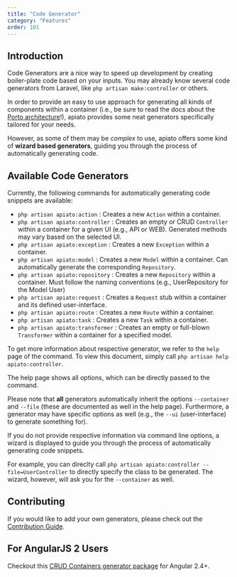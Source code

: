 ```yaml
---
title: "Code Generator"
category: "Features"
order: 101
---
```


## Introduction

Code Generators are a nice way to speed up development by creating boiler-plate code based on your inputs. You may 
already know several code generators from Laravel, like `php artisan make:controller` or others.

In order to provide an easy to use approach for generating all kinds of components within a container (i.e., be sure to 
read the docs about the [Porto architecture](http://apiato.io/B.general/porto-sap/)!), apiato provides some neat 
generators specifically tailored for your needs.

However, as some of them may be _complex_ to use, apiato offers some kind of **wizard based generators**, guiding you
through the process of automatically generating code.

## Available Code Generators

Currently, the following commands for automatically generating code snippets are available:

* `php artisan apiato:action` : Creates a new `Action` within a container.
* `php artisan apiato:controller` : Creates an empty or CRUD `Controller` within a container for a given UI (e.g., API or WEB). Generated methods may vary based on the selected UI.
* `php artisan apiato:exception` : Creates a new `Exception` within a container.
* `php artisan apiato:model` : Creates a new `Model` within a container. Can automatically generate the corresponding `Repository`.
* `php artisan apiato:repository` : Creates a new `Repository` within a container. Must follow the naming conventions (e.g., UserRepository for the Model User)
* `php artisan apiato:request` : Creates a `Request` stub within a container and its defined user-interface.
* `php artisan apiato:route` : Creates a new `Route` within a container.
* `php artisan apiato:task` : Creates a new `Task` within a container.
* `php artisan apiato:transformer` : Creates an empty or full-blown `Transformer` within a container for a specified model. 

To get more information about respective generator, we refer to the `help` page of the command. To view this document,
simply call `php artisan help apiato:controller`.

The help page shows all options, which can be directly passed to the command.

Please note that **all** generators automatically inherit the options `--container` and `--file` (these are documented
as well in the help page). Furthermore, a generator may have specific options as well (e.g., the `--ui` (user-interface) 
to generate something for).

If you do not provide respective information via command line options, a wizard is displayed to guide you through 
the process of automatically generating code snippets.

For example, you can direclty call `php artisan apiato:controller --file=UserController` to directly specify the class
to be generated. The wizard, however, will ask you for the `--container` as well.

## Contributing

If you would like to add your own generators, please check out the [Contribution Guide](http://apiato.io/B.general/contribution/).

## For AngularJS 2 Users

Checkout this [CRUD Containers generator package](https://github.com/llstarscreamll/Crud) for Angular 2.4+.
 
 
